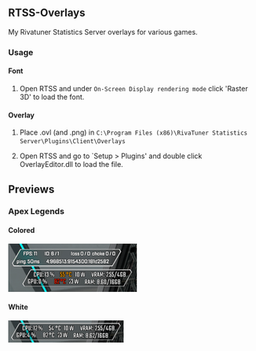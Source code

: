 ## RTSS-Overlays
My Rivatuner Statistics Server overlays for various games.

### Usage

#### Font
1. Open RTSS and under `On-Screen Display rendering mode` click 'Raster 3D' to load the font.

#### Overlay
1. Place .ovl (and .png) in `C:\Program Files (x86)\RivaTuner Statistics Server\Plugins\Client\Overlays`

2. Open RTSS and go to `Setup > Plugins' and double click OverlayEditor.dll to load the file.

## Previews

### Apex Legends

#### Colored
![apex_legends_colored](previews/apex_legends_colored.png)
#### White
![apex_legends](previews/apex_legends.png)